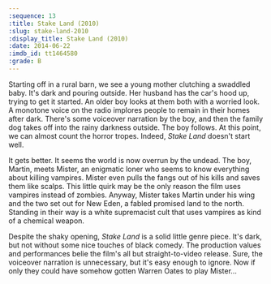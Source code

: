 ```yaml
---
:sequence: 13
:title: Stake Land (2010)
:slug: stake-land-2010
:display_title: Stake Land (2010)
:date: 2014-06-22
:imdb_id: tt1464580
:grade: B
---
```


Starting off in a rural barn, we see a young mother clutching a swaddled baby. It's dark and pouring outside. Her husband has the car's hood up, trying to get it started. An older boy looks at them both with a worried look. A monotone voice on the radio implores people to remain in their homes after dark. There's some voiceover narration by the boy, and then the family dog takes off into the rainy darkness outside. The boy follows. At this point, we can almost count the horror tropes. Indeed, _Stake Land_ doesn't start well.

It gets better. It seems the world is now overrun by the undead. The boy, Martin, meets Mister, an enigmatic loner who seems to know everything about killing vampires. Mister even pulls the fangs out of his kills and saves them like scalps. This little quirk may be the only reason the film uses vampires instead of zombies. Anyway, Mister takes Martin under his wing and the two set out for New Eden, a fabled promised land to the north. Standing in their way is a white supremacist cult that uses vampires as kind of a chemical weapon. 

Despite the shaky opening, _Stake Land_ is a solid little genre piece. It's dark, but not without some nice touches of black comedy. The production values and performances belie the film's all but straight-to-video release. Sure, the voiceover narration is unnecessary, but it's easy enough to ignore. Now if only they could have somehow gotten Warren Oates to play Mister...